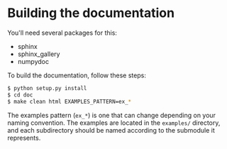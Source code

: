 # Building the documentation

You'll need several packages for this:

* sphinx
* sphinx_gallery
* numpydoc

To build the documentation, follow these steps:

```bash
$ python setup.py install
$ cd doc
$ make clean html EXAMPLES_PATTERN=ex_*
```

The examples pattern (`ex_*`) is one that can change depending on your naming
convention. The examples are located in the `examples/` directory, and each
subdirectory should be named according to the submodule it represents.
